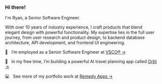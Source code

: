 ### Hi there!

I'm Ryan, a Senior Software Engineer.

With over 10 years of industry experience, I craft products that blend elegant design with powerful functionality. My expertise lies in the full user journey, from user research and product design, to backend database architecture, API development, and frontend UI engineering.

:briefcase: &nbsp; I’m employed as a Senior Software Engineer at [VSCO&reg; &rarr;](https://www.vsco.co)

:test_tube: &nbsp; In my free time, I’m building a powerful AI travel planning app called [Orbt &rarr;](https://www.orbtapp.com)

:computer: &nbsp; See more of my portfolio work at [Remedy Apps &rarr;](https://www.startremedy.com)
